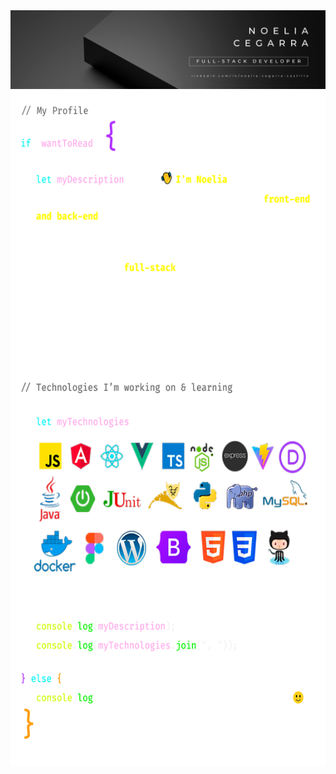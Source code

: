 
<!--
**ccaileon/ccaileon** is a ✨ _special_ ✨ repository because its `README.md` (this file) appears on your GitHub profile.

Here are some ideas to get you started:

- 🔭 I’m currently working on ...
- 🌱 I’m currently learning ...
- 👯 I’m looking to collaborate on ...
- 🤔 I’m looking for help with ...
- 💬 Ask me about ...
- 📫 How to reach me: ...
- 😄 Pronouns: ...
- ⚡ Fun fact: ...
-->
<div style="text-align: center;">
<img src="https://raw.githubusercontent.com/ccaileon/ccaileon/main/assets/banner.png" alt="banner" height="auto" style="pointer-events: none;">


<picture>

  <source media="(prefers-color-scheme: dark)" srcset="https://raw.githubusercontent.com/ccaileon/ccaileon/main/assets/darkmode-profile.png" width="600" height="1080">

  <source media="(prefers-color-scheme: light)" srcset="https://raw.githubusercontent.com/ccaileon/ccaileon/main/assets/lightmode-profile.png" width="600" height="1080">

  <img src="https://raw.githubusercontent.com/ccaileon/ccaileon/main/assets/darkmode-profile.png" alt="Profile Image" width="600" height="1080">
</picture>
</div>
